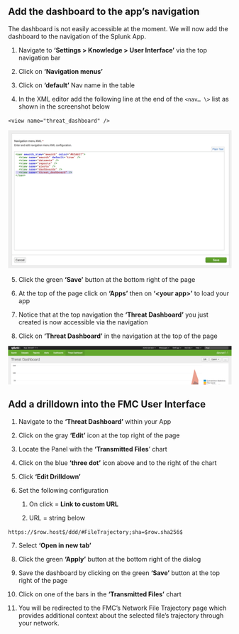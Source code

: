 ## Add the dashboard to the app’s navigation
The dashboard is not easily accessible at the moment. We will now add the dashboard to the navigation of the Splunk App.

1.  Navigate to **‘Settings \> Knowledge \> User Interface’** via the top navigation bar

2.  Click on **‘Navigation menus’**

3.  Click on **‘default’** Nav name in the table

4.  In the XML editor add the following line at the end of the `<nav… \>` list as shown in the screenshot below

  `<view name="threat_dashboard" />`

  ![FMC Screenshot](assets/images/pic2-2.png)

5.  Click the green **‘Save’** button at the bottom right of the page

6.  At the top of the page click on **‘Apps’** then on **‘\<your app\>’** to load your app

7.  Notice that at the top navigation the **‘Threat Dashboard’** you just created is now accessible via the navigation

8.  Click on **‘Threat Dashboard’** in the navigation at the top of the page

![FMC Screenshot](assets/images/pic17.png)

## Add a drilldown into the FMC User Interface

1.  Navigate to the **‘Threat Dashboard’** within your App

2.  Click on the gray **‘Edit’** icon at the top right of the page

3.  Locate the Panel with the **‘Transmitted Files**’ chart

4.  Click on the blue **‘three dot’** icon above and to the right of the chart

5.  Click **‘Edit Drilldown’**

6.  Set the following configuration

    1.  On click = **Link to custom URL**

    2.  URL = string below

  `https://$row.host$/ddd/#FileTrajectory;sha=$row.sha256$`

7.  Select **‘Open in new tab’**

8.  Click the green **‘Apply’** button at the bottom right of the dialog

9.  Save the dashboard by clicking on the green **‘Save’** button at the top right of the page

10. Click on one of the bars in the **‘Transmitted Files’** chart

11. You will be redirected to the FMC’s Network File Trajectory page which provides additional context about the selected file’s trajectory through your network.
